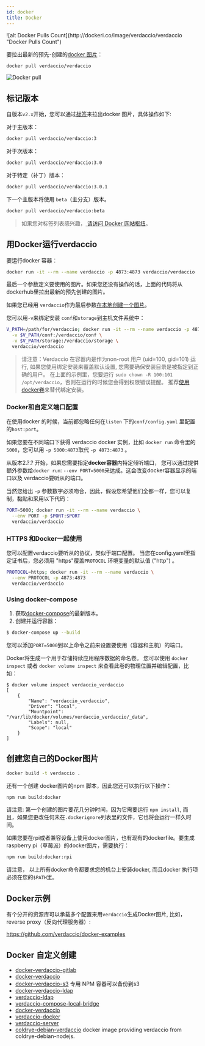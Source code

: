 ```yaml
---
id: docker
title: Docker
---
```

<div class="docker-count">
  ![alt Docker Pulls Count](http://dockeri.co/image/verdaccio/verdaccio "Docker Pulls Count")
</div>

要拉出最新的预先-创建的[docker 图片](https://hub.docker.com/r/verdaccio/verdaccio/)：

```bash
docker pull verdaccio/verdaccio
```

![Docker pull](/svg/docker_verdaccio.gif)

## 标记版本

自版本`v2.x`开始，您可以通过[标签](https://hub.docker.com/r/verdaccio/verdaccio/tags/)来拉出docker 图片，具体操作如下:

对于主版本：

```bash
docker pull verdaccio/verdaccio:3
```

对于次版本：

```bash
docker pull verdaccio/verdaccio:3.0
```

对于特定（补丁）版本：

```bash
docker pull verdaccio/verdaccio:3.0.1
```

下一个主版本将使用 `beta`（主分支）版本。

```bash
docker pull verdaccio/verdaccio:beta
```

> 如果您对标签列表感兴趣，[ 请访问 Docker 网站枢纽](https://hub.docker.com/r/verdaccio/verdaccio/tags/)。

## 用Docker运行verdaccio

要运行docker 容器：

```bash
docker run -it --rm --name verdaccio -p 4873:4873 verdaccio/verdaccio
```

最后一个参数定义要使用的图片。如果您还没有操作的话，上面的代码将从dockerhub里拉出最新的预先创建的图片。

如果您已经用 `verdaccio`作为最后参数[在本地创建一个图片](#build-your-own-docker-image)。

您可以用`-v`来绑定安装 `conf`和`storage`到主机文件系统中：

```bash
V_PATH=/path/for/verdaccio; docker run -it --rm --name verdaccio -p 4873:4873 \
  -v $V_PATH/conf:/verdaccio/conf \
  -v $V_PATH/storage:/verdaccio/storage \
  verdaccio/verdaccio
```

> 请注意：Verdaccio 在容器内是作为non-root 用户 (uid=100, gid=101) 运行, 如果您使用绑定安装来覆盖默认设置, 您需要确保安装目录是被指定到正确的用户。 在上面的示例里，您要运行 `sudo chown -R 100:101 /opt/verdaccio`，否则在运行的时候您会得到权限错误提醒。 推荐[使用docker卷](https://docs.docker.com/storage/volumes/)来替代绑定安装。

### Docker和自定义端口配置

在使用docker 的时候，当前都忽略任何在`listen` 下的`conf/config.yaml` 里配置的`host:port`。

如果您要在不同端口下获得 verdaccio docker 实例，比如 `docker run` 命令里的`5000`，您可以用 `-p 5000:4873`取代 `-p 4873:4873` 。

从版本2.?.? 开始，如果您需要指定**docker容器**内特定倾听端口， 您可以通过提供额外参数给`docker run`: `--env PORT=5000`来达成。这会改变docker容器显示的端口以及 verdaccio要听从的端口。

当然您给出 `-p` 参数数字必须吻合，因此，假设您希望他们全都一样，您可以复制，黏贴和采用以下代码：

```bash
PORT=5000; docker run -it --rm --name verdaccio \
  --env PORT -p $PORT:$PORT
  verdaccio/verdaccio
```

### HTTPS 和Docker一起使用

您可以配置verdaccio要听从的协议，类似于端口配置。 当您在config.yaml里指定证书后，您必须用 "https"覆盖`PROTOCOL` 环境变量的默认值 ("http") 。

```bash
PROTOCOL=https; docker run -it --rm --name verdaccio \
  --env PROTOCOL -p 4873:4873
  verdaccio/verdaccio
```

### Using docker-compose

1. 获取[docker-compose](https://github.com/docker/compose)的最新版本。
2. 创建并运行容器：

```bash
$ docker-compose up --build
```

您可以添加`PORT=5000`到以上命令之前来设置要使用（容器和主机）的端口。

Docker将生成一个用于存储持续应用程序数据的命名卷。 您可以使用 `docker inspect` 或者 `docker volume inspect` 来查看此卷的物理位置并编辑配置，比如：

    $ docker volume inspect verdaccio_verdaccio
    [
        {
            "Name": "verdaccio_verdaccio",
            "Driver": "local",
            "Mountpoint": "/var/lib/docker/volumes/verdaccio_verdaccio/_data",
            "Labels": null,
            "Scope": "local"
        }
    ]
    
    

## 创建您自己的Docker图片

```bash
docker build -t verdaccio .
```

还有一个创建 docker图片的npm 脚本，因此您还可以执行以下操作：

```bash
npm run build:docker
```

请注意: 第一个创建的图片要花几分钟时间，因为它需要运行 `npm install`, 而且，如果您更改任何未在`.dockerignore`列表里的文件，它也将会运行一样久时间。

如果您要在rpi或者兼容设备上使用docker图片，也有现有的dockerfile。要生成raspberry pi（草莓派）的docker图片，需要执行：

```bash
npm run build:docker:rpi
```

请注意， 以上所有docker命令都要求您的机台上安装docker, 而且docker 执行项必须在您的`$PATH`里。

## Docker示例

有个分开的资源库可以承载多个配置来用`verdaccio`生成Docker图片, 比如，reverse proxy（反向代理服务器）:

<https://github.com/verdaccio/docker-examples>

## Docker 自定义创建

* [docker-verdaccio-gitlab](https://github.com/snics/docker-verdaccio-gitlab)
* [docker-verdaccio](https://github.com/deployable/docker-verdaccio)
* [docker-verdaccio-s3](https://github.com/asynchrony/docker-verdaccio-s3) 专用 NPM 容器可以备份到s3
* [docker-verdaccio-ldap](https://github.com/snadn/docker-verdaccio-ldap)
* [verdaccio-ldap](https://github.com/nathantreid/verdaccio-ldap)
* [verdaccio-compose-local-bridge](https://github.com/shingtoli/verdaccio-compose-local-bridge)
* [docker-verdaccio](https://github.com/Global-Solutions/docker-verdaccio)
* [verdaccio-docker](https://github.com/idahobean/verdaccio-docker)
* [verdaccio-server](https://github.com/andru255/verdaccio-server)
* [coldrye-debian-verdaccio](https://github.com/coldrye-docker/coldrye-debian-verdaccio) docker image providing verdaccio from coldrye-debian-nodejs.